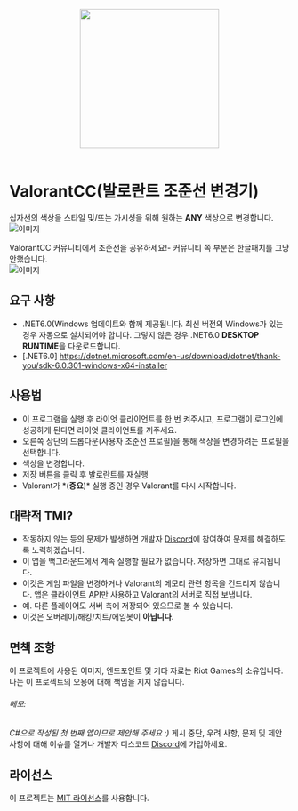 <p align="center">
    <img src="https://i.imgur.com/6sh6Mng.png" width="250" height="250"><br></a>
    <br>

# ValorantCC(발로란트 조준선 변경기)
십자선의 색상을 스타일 및/또는 가시성을 위해 원하는 **ANY** 색상으로 변경합니다.
![이미지](https://user-images.githubusercontent.com/43877122/173779816-0b21727b-697e-4567-abff-e6765fdd3be2.PNG)

ValorantCC 커뮤니티에서 조준선을 공유하세요!- 커뮤니티 쪽 부분은 한글패치를 그냥 안했습니다.<br/>
![이미지](https://user-images.githubusercontent.com/87055977/155284365-c802a73e-5062-4d36-b089-4116c2d85e9a.png)

## 요구 사항
- .NET6.0(Windows 업데이트와 함께 제공됩니다. 최신 버전의 Windows가 있는 경우 자동으로 설치되어야 합니다. 그렇지 않은 경우 .NET6.0 **DESKTOP RUNTIME**을 다운로드합니다.
- [.NET6.0] https://dotnet.microsoft.com/en-us/download/dotnet/thank-you/sdk-6.0.301-windows-x64-installer

## 사용법
- 이 프로그램을 실행 후 라이엇 클라이언트를 한 번 켜주시고, 프로그램이 로그인에 성공하게 된다면 라이엇 클라이언트를 꺼주세요.
- 오른쪽 상단의 드롭다운(사용자 조준선 프로필)을 통해 색상을 변경하려는 프로필을 선택합니다.
- 색상을 변경합니다.
- 저장 버튼을 클릭 후 발로란트를 재실행
- Valorant가 \*(**중요**)\* 실행 중인 경우 Valorant를 다시 시작합니다.

## 대략적 TMI?
- 작동하지 않는 등의 문제가 발생하면 개발자 [Discord](https://discord.gg/ME5EdK8U9v)에 참여하여 문제를 해결하도록 노력하겠습니다.
- 이 앱을 백그라운드에서 계속 실행할 필요가 없습니다. 저장하면 그대로 유지됩니다.
- 이것은 게임 파일을 변경하거나 Valorant의 메모리 관련 항목을 건드리지 않습니다. 앱은 클라이언트 API만 사용하고 Valorant의 서버로 직접 보냅니다.
- 예. 다른 플레이어도 서버 측에 저장되어 있으므로 볼 수 있습니다.
- 이것은 오버레이/해킹/치트/에임봇이 **아닙니다**.

## 면책 조항
이 프로젝트에 사용된 이미지, 엔드포인트 및 기타 자료는 Riot Games의 소유입니다.
나는 이 프로젝트의 오용에 대해 책임을 지지 않습니다.

###### *메모:*
*C#으로 작성된 첫 번째 앱이므로 제안해 주세요 :)*
게시 중단, 우려 사항, 문제 및 제안 사항에 대해
이슈를 열거나 개발자 디스코드 [Discord](https://discord.gg/ME5EdK8U9v)에 가입하세요.

## 라이선스
이 프로젝트는 [MIT 라이선스](https://github.com/weedeej/ValorantCC/blob/master/LICENSE)를 사용합니다.
